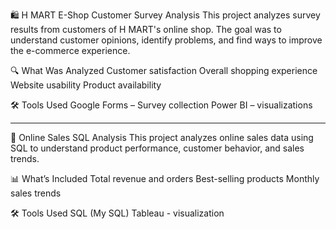 🛍️ H MART E-Shop Customer Survey Analysis
This project analyzes survey results from customers of H MART's online shop. 
The goal was to understand customer opinions, identify problems, and find ways to improve the e-commerce experience.

🔍 What Was Analyzed
Customer satisfaction
Overall shopping experience
Website usability
Product availability

🛠️ Tools Used
Google Forms – Survey collection
Power BI – visualizations

-------------------------------------------------

🛒 Online Sales SQL Analysis
This project analyzes online sales data using SQL to understand product performance, customer behavior, and sales trends.

📊 What’s Included
Total revenue and orders
Best-selling products
Monthly sales trends

🛠️ Tools Used
SQL (My SQL)
Tableau - visualization


